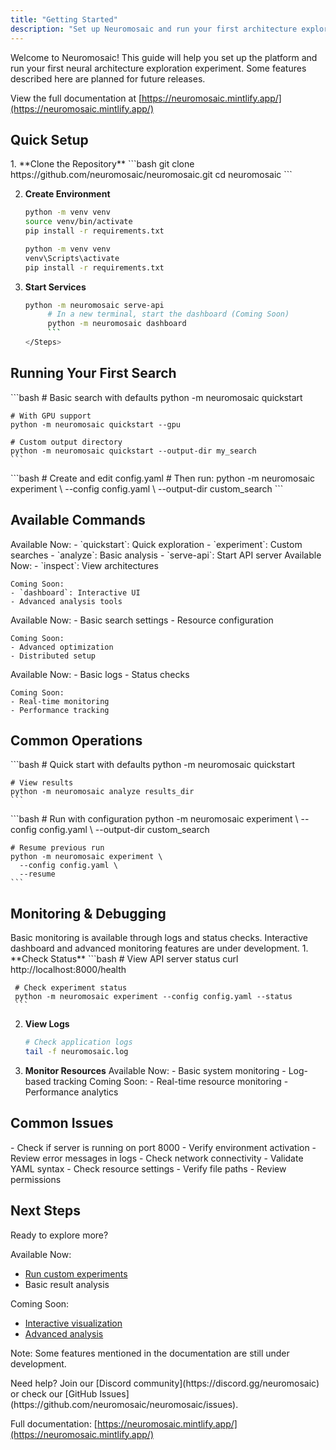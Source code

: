 ```yaml
---
title: "Getting Started"
description: "Set up Neuromosaic and run your first architecture exploration"
---
```


<Note>
  Welcome to Neuromosaic! This guide will help you set up the platform and run your first neural architecture exploration experiment.
  Some features described here are planned for future releases.
  
  View the full documentation at [https://neuromosaic.mintlify.app/](https://neuromosaic.mintlify.app/)
</Note>

## Quick Setup

<Steps>
  1. **Clone the Repository**
     ```bash
     git clone https://github.com/neuromosaic/neuromosaic.git
     cd neuromosaic
     ```

2.  **Create Environment**
    <CodeGroup>

    ```bash macOS/Linux
    python -m venv venv
    source venv/bin/activate
    pip install -r requirements.txt
    ```

    ```bash Windows
    python -m venv venv
    venv\Scripts\activate
    pip install -r requirements.txt
    ```

    </CodeGroup>

3.  **Start Services**
    ````bash # Start the API server
    python -m neuromosaic serve-api
         # In a new terminal, start the dashboard (Coming Soon)
         python -m neuromosaic dashboard
         ```
    </Steps>
    ````

## Running Your First Search

<CardGroup cols={2}>
  <Card title="Quick Start" icon="play">
    ```bash
    # Basic search with defaults
    python -m neuromosaic quickstart
    
    # With GPU support
    python -m neuromosaic quickstart --gpu
    
    # Custom output directory
    python -m neuromosaic quickstart --output-dir my_search
    ```
  </Card>
  
  <Card title="Custom Search" icon="sliders">
    ```bash
    # Create and edit config.yaml
    # Then run:
    python -m neuromosaic experiment \
      --config config.yaml \
      --output-dir custom_search
    ```
  </Card>
</CardGroup>

## Available Commands

<CardGroup cols={2}>
  <Card title="Core Commands" icon="terminal">
    Available Now:
    - `quickstart`: Quick exploration
    - `experiment`: Custom searches
    - `analyze`: Basic analysis
    - `serve-api`: Start API server
  </Card>
  
  <Card title="Additional Tools" icon="toolbox">
    Available Now:
    - `inspect`: View architectures
    
    Coming Soon:
    - `dashboard`: Interactive UI
    - Advanced analysis tools
  </Card>
  
  <Card title="Configuration" icon="gear">
    Available Now:
    - Basic search settings
    - Resource configuration
    
    Coming Soon:
    - Advanced optimization
    - Distributed setup
  </Card>
  
  <Card title="Monitoring" icon="gauge">
    Available Now:
    - Basic logs
    - Status checks
    
    Coming Soon:
    - Real-time monitoring
    - Performance tracking
  </Card>
</CardGroup>

## Common Operations

<Tabs>
  <Tab title="Basic Search">
    ```bash
    # Quick start with defaults
    python -m neuromosaic quickstart
    
    # View results
    python -m neuromosaic analyze results_dir
    ```
  </Tab>
  
  <Tab title="Custom Search">
    ```bash
    # Run with configuration
    python -m neuromosaic experiment \
      --config config.yaml \
      --output-dir custom_search
    
    # Resume previous run
    python -m neuromosaic experiment \
      --config config.yaml \
      --resume
    ```
  </Tab>
</Tabs>

## Monitoring & Debugging

<Warning>
  Basic monitoring is available through logs and status checks.
  Interactive dashboard and advanced monitoring features are under development.
</Warning>

<Steps>
  1. **Check Status**
     ```bash
     # View API server status
     curl http://localhost:8000/health
     
     # Check experiment status
     python -m neuromosaic experiment --config config.yaml --status
     ```

2.  **View Logs**

    ```bash
    # Check application logs
    tail -f neuromosaic.log
    ```

3.  **Monitor Resources**
    Available Now: - Basic system monitoring - Log-based tracking
    Coming Soon: - Real-time resource monitoring - Performance analytics
    </Steps>

## Common Issues

<Accordion title="API Server">
  - Check if server is running on port 8000
  - Verify environment activation
  - Review error messages in logs
  - Check network connectivity
</Accordion>

<Accordion title="Search Configuration">
  - Validate YAML syntax
  - Check resource settings
  - Verify file paths
  - Review permissions
</Accordion>

## Next Steps

<Check>
  Ready to explore more?
  
  Available Now:
  - [Run custom experiments](https://neuromosaic.mintlify.app/guides/run-experiments)
  - Basic result analysis
  
  Coming Soon:
  - [Interactive visualization](https://neuromosaic.mintlify.app/guides/visualize-results)
  - [Advanced analysis](https://neuromosaic.mintlify.app/guides/interpret-outcomes)
  
  Note: Some features mentioned in the documentation are still under development.
</Check>

<Info>
  Need help? Join our [Discord community](https://discord.gg/neuromosaic) or check our [GitHub Issues](https://github.com/neuromosaic/neuromosaic/issues).
  
  Full documentation: [https://neuromosaic.mintlify.app/](https://neuromosaic.mintlify.app/)
</Info>
